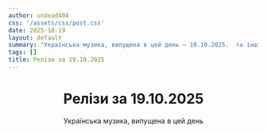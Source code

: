 ```yaml
---
author: undead404
css: '/assets/css/post.css'
date: 2025-10-19
layout: default
summary: "Українська музика, випущена в цей день – 19.10.2025.  та інші"
tags: []
title: Релізи за 19.10.2025
---
```


<main class="main-content">
  <header>
    <h1>Релізи за <time datetime="2025-10-19">19.10.2025</time></h1>
    <p class="summary">Українська музика, випущена в цей день</p>
      <ul class="tags">
      </ul>
  </header>
  <section class="releases">
  </section>
</main>